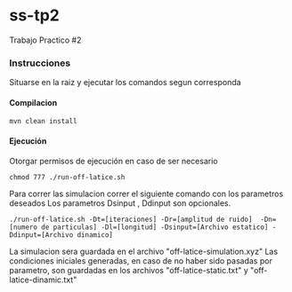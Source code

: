 # ss-tp2
Trabajo Practico #2

### Instrucciones
Situarse en la raiz y ejecutar los comandos segun corresponda

#### Compilacion
```
mvn clean install
```

#### Ejecución
Otorgar permisos de ejecución en caso de ser necesario
```
chmod 777 ./run-off-latice.sh 
``` 
Para correr las simulacion correr el siguiente comando con los parametros deseados 
Los parametros Dsinput , Ddinput son opcionales.
```
./run-off-latice.sh -Dt=[iteraciones] -Dr=[amplitud de ruido]  -Dn=[numero de particulas] -Dl=[longitud] -Dsinput=[Archivo estatico] -Ddinput=[Archivo dinamico]
```

La simulacion sera guardada en el archivo "off-latice-simulation.xyz"
Las condiciones iniciales generadas, en caso de no haber sido pasadas por parametro, son guardadas en los archivos "off-latice-static.txt" y "off-latice-dinamic.txt"


